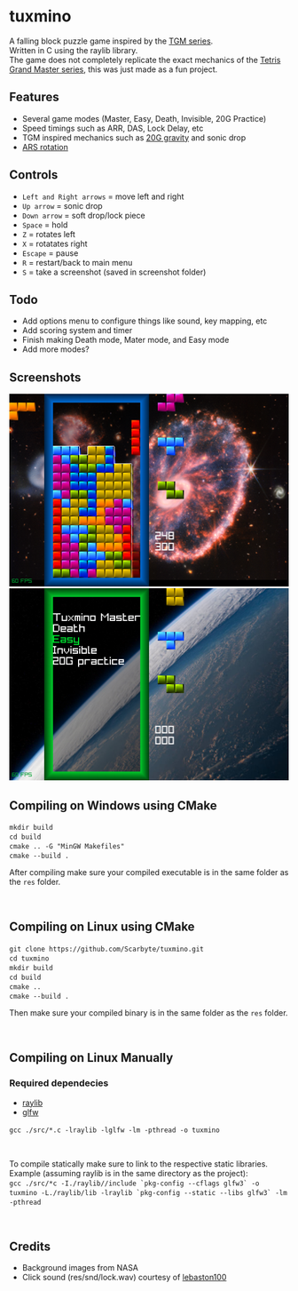 # tuxmino
A falling block puzzle game inspired by the [TGM series](https://tetris.wiki/Tetris_The_Grand_Master_3_Terror-Instinct).  
Written in C using the raylib library.  
The game does not completely replicate the exact mechanics of the [Tetris Grand Master series](https://tetris.wiki/Tetris_The_Grand_Master_3_Terror-Instinct), this was just made as a fun project.  

## Features
- Several game modes (Master, Easy, Death, Invisible, 20G Practice)
- Speed timings such as ARR, DAS, Lock Delay, etc
- TGM inspired mechanics such as [20G gravity](https://tetris.wiki/20G) and sonic drop
- [ARS rotation](https://tetris.wiki/Arika_Rotation_System)

## Controls
- `Left and Right arrows` = move left and right
- `Up arrow` = sonic drop
- `Down arrow` = soft drop/lock piece
- `Space` = hold
- `Z` = rotates left
- `X` = rotatates right
- `Escape` = pause
- `R` = restart/back to main menu
- `S` = take a screenshot (saved in screenshot folder)

## Todo
- Add options menu to configure things like sound, key mapping, etc
- Add scoring system and timer
- Finish making Death mode, Mater mode, and Easy mode
- Add more modes?

## Screenshots
<img src="https://github.com/Scarbyte/tuxmino/blob/main/screenshots/screenshot.png?raw=true" width=600>
<img src="https://github.com/Scarbyte/tuxmino/blob/main/screenshots/menu.png?raw=true" width=600>

<br>

## Compiling on Windows using CMake
`mkdir build`  
`cd build`  
`cmake .. -G "MinGW Makefiles"`  
`cmake --build .`  

After compiling make sure your compiled executable is in the same folder as the `res` folder.

<br>

## Compiling on Linux using CMake
`git clone https://github.com/Scarbyte/tuxmino.git`  
`cd tuxmino`  
`mkdir build`  
`cd build`  
`cmake ..`  
`cmake --build .`  

Then make sure your compiled binary is in the same folder as the `res` folder.  

<br>

## Compiling on Linux Manually
### Required dependecies
- [raylib](https://github.com/raysan5/raylib)
- [glfw](https://github.com/glfw/glfw)

`gcc ./src/*.c -lraylib -lglfw -lm -pthread -o tuxmino`

<br>

To compile statically make sure to link to the respective static libraries.  
Example (assuming raylib is in the same directory as the project):  
```gcc ./src/*c -I./raylib//include `pkg-config --cflags glfw3` -o tuxmino -L./raylib/lib -lraylib `pkg-config --static --libs glfw3` -lm -pthread```

<br>

## Credits
- Background images from NASA
- Click sound (res/snd/lock.wav) courtesy of [lebaston100](https://freesound.org/people/lebaston100/sounds/192276/)
